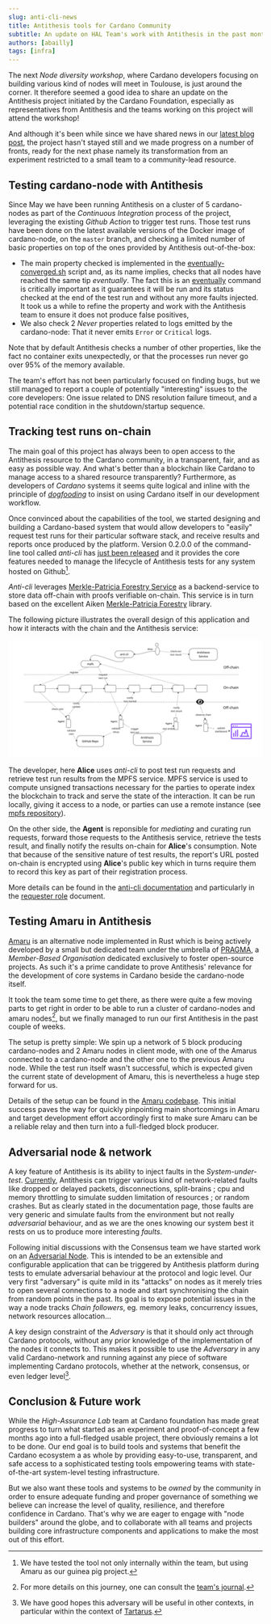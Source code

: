 ```yaml
---
slug: anti-cli-news
title: Antithesis tools for Cardano Community
subtitle: An update on HAL Team's work with Antithesis in the past months
authors: [abailly]
tags: [infra]
---
```


The next _Node diversity workshop_, where Cardano developers focusing on building various kind of nodes will meet in Toulouse, is just around the corner. It therefore seemed a good idea to share an update on the Antithesis project initiated by the Cardano Foundation, especially as representatives from Antithesis and the teams working on this project will attend the workshop!

And although it's been while since we have shared news in our [latest blog post](./2025-05-01-poc-results.md), the project hasn't stayed still and we made progress on a number of fronts, ready for the next phase namely its transformation from an experiment restricted to a small team to a community-lead resource.

## Testing cardano-node with Antithesis

Since May we have been running Antithesis on a cluster of 5 cardano-nodes as part of the _Continuous Integration_ process of the project, leveraging the existing _Github Action_ to trigger test runs. Those test runs have been done on the latest available versions of the Docker image of cardano-node, on the `master` branch, and checking a limited number of basic properties on top of the ones provided by Antithesis out-of-the-box:

* The main property checked is implemented in the [eventually-converged.sh](https://github.com/cardano-foundation/moog/blob/e86149c883b00b035ff0f61861df7780e7d67e8a/compose/sidecar/composer/convergence/eventually_converged.sh#L1) script and, as its name implies, checks that all nodes have reached the same tip _eventually_. The fact this is an [eventually](https://antithesis.com/docs/test_templates/test_composer_reference/#eventually-command) command is critically important as it guarantees it will be run and its status checked at the end of the test run and without any more faults injected. It took us a while to refine the property and work with the Antithesis team to ensure it does not produce false positives,
* We also check 2 _Never_ properties related to logs emitted by the cardano-node: That it never emits `Error` or `Critical` logs.

Note that by default Antithesis checks a number of other properties, like the fact no container exits unexpectedly, or that the processes run never go over 95% of the memory available.

The team's effort has not been particularly focused on finding bugs, but we still managed to report a couple of potentially "interesting" issues to the core developers: One issue related to DNS resolution failure timeout, and a potential race condition in the shutdown/startup sequence.

## Tracking test runs on-chain

The main goal of this project has always been to open access to the Antithesis resource to the Cardano community, in a transparent, fair, and as easy as possible way. And what's better than a blockchain like Cardano to manage access to a shared resource transparently? Furthermore, as developers of _Cardano_ systems it seems quite logical and inline with the principle of [_dogfooding_](https://en.wikipedia.org/wiki/Eating_your_own_dog_food) to insist on using Cardano itself in our development workflow.

Once convinced about the capabilities of the tool, we started designing and building a Cardano-based system that would allow developers to "easily" request test runs for their particular software stack, and receive results and reports once produced by the platform. Version 0.2.0.0 of the command-line tool called _anti-cli_ has [just been released](https://github.com/cardano-foundation/moog/releases/tag/v0.2.0.0) and it provides the core features needed to manage the lifecycle of Antithesis tests for any system hosted on Github[^1].

_Anti-cli_ leverages [Merkle-Patricia Forestry Service](https://app.radicle.xyz/nodes/seed.hydra.bzh/rad%3AzpZ4szHxvnyVyDiy2acfcVEzxza9) as a backend-service to store data off-chain with proofs verifiable on-chain. This service is in turn based on the excellent Aiken [Merkle-Patricia Forestry](https://github.com/aiken-lang/merkle-patricia-forestry) library.

The following picture illustrates the overall design of this application and how it interacts with the chain and the Antithesis service:

![anti-cli interactions](/img/anti-cli-interactions.jpg)

The developer, here **Alice** uses _anti-cli_ to post test run requests and retrieve test run results from the MPFS service. MPFS service is used to compute unsigned transactions necessary for the parties to operate index the blockchain to track and serve the state of the interaction. It can be run locally, giving it access to a node, or parties can use a remote instance (see [mpfs repository](https://app.radicle.xyz/nodes/seed.hydra.bzh/rad%3AzpZ4szHxvnyVyDiy2acfcVEzxza9)).

On the other side, the **Agent** is reponsible for _mediating_ and curating run requests, forward those requests to the Antithesis service, retrieve the tests result, and finally notify the results on-chain for **Alice**'s consumption. Note that because of the sensitive nature of test results, the report's URL posted on-chain is encrypted using **Alice**'s public key which in turns require them to record this key as part of their registration process.

More details can be found in the [anti-cli documentation](https://app.radicle.xyz/nodes/seed.hydra.bzh/rad:z2a7Te5b28CX5YyPQ7ihrdG2EEUsC/tree/cli/README.md) and particularly in the [requester role](https://app.radicle.xyz/nodes/seed.hydra.bzh/rad:z2a7Te5b28CX5YyPQ7ihrdG2EEUsC/tree/cli/docs/requester-role.md) document.

## Testing Amaru in Antithesis

[Amaru](https://github.com/pragma-org/amaru) is an alternative node implemented in Rust which is being actively developed by a small but dedicated team under the umbrella of [PRAGMA](https://pragma.io/), a _Member-Based Organisation_ dedicated exclusively to foster open-source projects. As such it's a prime candidate to prove Antithesis' relevance for the development of core systems in Cardano beside the cardano-node itself.

It took the team some time to get there, as there were quite a few moving parts to get right in order to be able to run a cluster of cardano-nodes and amaru nodes[^2], but we finally managed to run our first Antithesis in the past couple of weeks.

The setup is pretty simple: We spin up a network of 5 block producing cardano-nodes and 2 Amaru nodes in client mode, with one of the Amarus connected to a cardano-node and the other one to the previous Amaru node. While the test run itself wasn't successful, which is expected given the current state of development of Amaru, this is nevertheless a huge step forward for us.

Details of the setup can be found in the [Amaru codebase](https://github.com/pragma-org/amaru/tree/main/docker/testnet). This initial success paves the way for quickly pinpointing main shortcomings in Amaru and target development effort accordingly first to make sure Amaru can be a reliable relay and then turn into a full-fledged block producer.

## Adversarial node & network

A key feature of Antithesis is its ability to inject faults in the _System-under-test_. [Currently](https://antithesis.com/docs/environment/fault_injection/), Antithesis can trigger various kind of network-related faults like dropped or delayed packets, disconnections, split-brains ; cpu and memory throttling to simulate sudden limitation of resources ; or random crashes. But as clearly stated in the documentation page, those faults are very generic and simulate faults from the environment but not really _adversarial_ behaviour, and as we are the ones knowing our system best it rests on us to produce more interesting _faults_.

Following initial discussions with the Consensus team we have started work on an [Adversarial Node](https://app.radicle.xyz/nodes/seed.hydra.bzh/rad:z2a7Te5b28CX5YyPQ7ihrdG2EEUsC/tree/adversary/README.md). This is intended to be an extensible and configurable application that can be triggered by Antithesis platform during tests to emulate adversarial behaviour at the protocol and logic level. Our very first "adversary" is quite mild in its "attacks" on nodes
as it merely tries to open several connections to a node and start synchronising the chain from random points in the past. Its goal is to expose potential issues in the way a node tracks _Chain followers_, eg. memory leaks, concurrency issues, network resources allocation...

A key design constraint of the _Adversary_ is that it should only act through Cardano protocols, without any prior knowledge of the implementation of the nodes it connects to. This makes it possible to use the _Adversary_ in any valid Cardano-network and running against any piece of software implementing Cardano protocols, whether at the network, consensus, or even ledger level[^3].

## Conclusion & Future work

While the _High-Assurance Lab_ team at Cardano foundation has made great progress to turn what started as an experiment and proof-of-concept a few months ago into a full-fledged usable project, there obviously remains a lot to be done. Our end goal is to build tools and systems that benefit the Cardano ecosystem a as whole by providing easy-to-use, transparent, and safe access to a sophisticated testing tools empowering teams with state-of-the-art system-level testing infrastructure.

But we also want these tools and systems to be _owned_ by the community in order to ensure adequate funding and proper governance of something we believe can increase the level of quality, resilience, and therefore confidence in Cardano. That's why we are eager to engage with "node builders" around the globe, and to collaborate with all teams and projects building core infrastructure components and applications to make the most out of this effort.

[^1]: We have tested the tool not only internally within the team, but using Amaru as our guinea pig project.

[^2]: For more details on this journey, one can consult the [team's journal](https://github.com/pragma-org/amaru/wiki/log-::-2025%E2%80%9009).

[^3]: We have good hopes this adversary will be useful in other contexts, in particular within the context of [Tartarus](https://github.com/cardano-scaling/tartarus).

